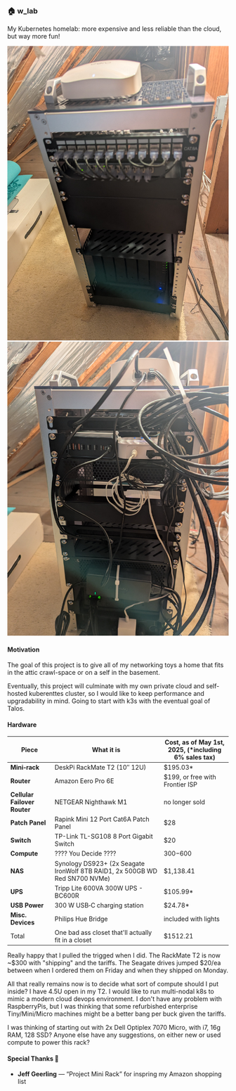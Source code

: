 ### 🏠 w_lab
My Kubernetes homelab: more expensive and less reliable than the cloud, but way more fun!

![Image](https://raw.githubusercontent.com/wielandtech/w_lab/main/w_lab_front.jpg)
![Image](https://raw.githubusercontent.com/wielandtech/w_lab/main/w_lab_back.jpg)

#### Motivation
The goal of this project is to give all of my networking toys a home that fits in the attic crawl-space or on a self in the basement.

Eventually, this project will culminate with my own private cloud and self-hosted kuberenttes cluster, so I would like to keep performance and upgradability in mind. Going to start with k3s with the eventual goal of Talos.

#### Hardware
| Piece	| What it is | Cost, as of May 1st, 2025, (*including 6% sales tax) |
|-------|------------| --------------------------|
|**Mini‑rack** |DeskPi RackMate T2 (10″ 12U) | $195.03* |
|**Router**	| Amazon Eero Pro 6E | $199, or free with Frontier ISP |
| **Cellular Failover Router** | NETGEAR Nighthawk M1 | no longer sold |
| **Patch Panel** | Rapink Mini 12 Port Cat6A Patch Panel | $28 |
| **Switch** | TP-Link TL-SG108 8 Port Gigabit Switch | $20 |
| **Compute**	| ???? You Decide ???? | $300-$600 |
| **NAS** | Synology DS923+ (2x Seagate IronWolf 8TB RAID1, 2x 500GB WD Red SN700 NVMe) | $1,138.41 |
| **UPS**	| Tripp Lite 600VA 300W UPS - BC600R | $105.99* |
| **USB Power**	| 300 W USB‑C charging station | $24.78* |
| **Misc. Devices** | Philips Hue Bridge | included with lights |
| Total | One bad ass closet that'll actually fit in a closet| $1512.21 |

Really happy that I pulled the trigged when I did. The RackMate T2 is now ~$300 with "shipping" and the tariffs. The Seagate drives jumped $20/ea between when I ordered them on Friday and when they shipped on Monday.

All that really remains now is to decide what sort of compute should I put inside? I have 4.5U open in my T2. I would like to run multi-nodal k8s to mimic a modern cloud devops environment. I don't have any problem with RaspberryPis, but I was thinking that some refurbished enterprise Tiny/Mini/Micro machines might be a better bang per buck given the tariffs. 

I was thinking of starting out with 2x Dell Optiplex 7070 Micro, with i7, 16g RAM, 128 SSD? Anyone else have any suggestions, on either new or used compute to power this rack?

#### Special Thanks 🙌
* **Jeff Geerling** — “Project Mini Rack” for inspring my Amazon shopping list
